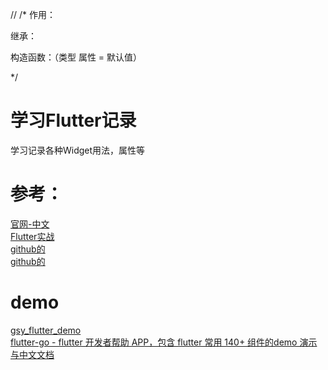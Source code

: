 
//[]()
/*
作用：

继承：

构造函数：（类型 属性 = 默认值）

*/


# 学习Flutter记录

学习记录各种Widget用法，属性等

# 参考：
[官网-中文](https://flutterchina.club/widgets/layout/)  
[Flutter实战](https://book.flutterchina.club/)  
[github的](https://github.com/kangshaojun/flutter-book/)  
[github的](https://github.com/chenBingX/CoorChiceArticale/tree/master/Flutter)  

# demo
[gsy_flutter_demo](https://github.com/CarGuo/gsy_flutter_demo)  
[flutter-go - flutter 开发者帮助 APP，包含 flutter 常用 140+ 组件的demo 演示与中文文档](https://github.com/alibaba/flutter-go)  
